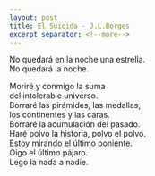 ```yaml
---
layout: post
title: El Suicida - J.L.Borges
excerpt_separator: <!--more-->
---
```



No quedará en la noche una estrella.<br>
No quedará la noche.<br>
<!--more-->
Moriré y conmigo la suma<br>
del intolerable universo.<br>
Borraré las pirámides, las medallas,<br>
los continentes y las caras.<br>
Borraré la acumulación del pasado.<br>
Haré polvo la historia, polvo el polvo.<br>
Estoy mirando el último poniente.<br>
Oigo el último pájaro.<br>
Lego la nada a nadie.
